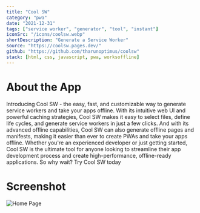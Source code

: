 ```yaml
---
title: "Cool SW"
category: "pwa"
date: "2021-12-31"
tags: ["service worker", "generator", "tool", "instant"]
iconSrc: "/icons/coolsw.webp"
shortDescription: "Generate a Service Worker"
source: "https://coolsw.pages.dev/"
github: "https://github.com/tharunoptimus/coolsw"
stack: [html, css, javascript, pwa, worksoffline]
---
```


# About the App

Introducing Cool SW - the easy, fast, and customizable way to generate service workers and take your apps offline. With its intuitive web UI and powerful caching strategies, Cool SW makes it easy to select files, define life cycles, and generate service workers in just a few clicks. And with its advanced offline capabilities, Cool SW can also generate offline pages and manifests, making it easier than ever to create PWAs and take your apps offline. Whether you're an experienced developer or just getting started, Cool SW is the ultimate tool for anyone looking to streamline their app development process and create high-performance, offline-ready applications. So why wait? Try Cool SW today

# Screenshot

![Home Page](/screenshots/coolsw.webp)